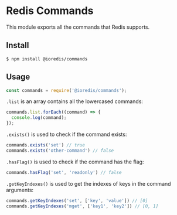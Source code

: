# Redis Commands

This module exports all the commands that Redis supports.

## Install

```shell
$ npm install @ioredis/commands
```

## Usage

```js
const commands = require('@ioredis/commands');
```

`.list` is an array contains all the lowercased commands:

```js
commands.list.forEach((command) => {
  console.log(command);
});
```

`.exists()` is used to check if the command exists:

```js
commands.exists('set') // true
commands.exists('other-command') // false
```

`.hasFlag()` is used to check if the command has the flag:

```js
commands.hasFlag('set', 'readonly') // false
```

`.getKeyIndexes()` is used to get the indexes of keys in the command arguments:

```js
commands.getKeyIndexes('set', ['key', 'value']) // [0]
commands.getKeyIndexes('mget', ['key1', 'key2']) // [0, 1]
```
